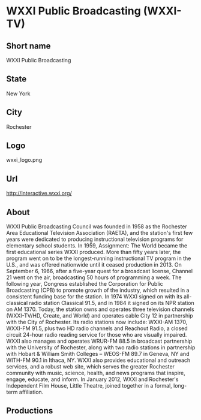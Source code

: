# WXXI Public Broadcasting (WXXI-TV)

## Short name

WXXI Public Broadcasting

## State

New York

## City

Rochester

## Logo

wxxi\_logo.png

## Url

http://interactive.wxxi.org/

## About

WXXI Public Broadcasting Council was founded in 1958 as the Rochester Area Educational Television Association (RAETA), and the station's first few years were dedicated to producing instructional television programs for elementary school students. In 1959, Assignment: The World became the first educational series WXXI produced. More than fifty years later, the program went on to be the longest-running instructional TV program in the U.S., and was offered nationwide until it ceased production in 2013. On September 6, 1966, after a five-year quest for a broadcast license, Channel 21 went on the air, broadcasting 50 hours of programming a week. The following year, Congress established the Corporation for Public Broadcasting (CPB) to promote growth of the industry, which resulted in a consistent funding base for the station. In 1974 WXXI signed on with its all-classical radio station Classical 91.5, and in 1984 it signed on its NPR station on AM 1370. Today, the station owns and operates three television channels (WXXI-TV/HD, Create, and World) and operates cable City 12 in partnership with the City of Rochester. Its radio stations now include: WXXI-AM 1370, WXXI-FM 91.5, plus two HD radio channels and Reachout Radio, a closed circuit 24-hour radio reading service for those who are visually impaired.  WXXI also manages and operates WRUR-FM 88.5 in broadcast partnership with the University of Rochester, along with two radio stations in partnership with Hobart & William Smith Colleges – WEOS-FM 89.7 in Geneva, NY and WITH-FM 90.1 in Ithaca, NY. WXXI also provides educational and outreach services, and a robust web site, which serves the greater Rochester community with music, science, health, and news programs that inspire, engage, educate, and inform.  In January 2012, WXXI and Rochester's Independent Film House, Little Theatre, joined together in a formal, long-term affiliation.

## Productions


